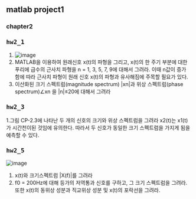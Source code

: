 ## matlab project1
### chapter2  
### <pre>hw2_1</pre>  
1. ![image](https://user-images.githubusercontent.com/43701183/48659861-308a4a80-ea9b-11e8-8b77-ff71ad428e55.png)  
2. MATLAB을 이용하여 원래신호 x(t)의 파형을 그리고, x(t)의 한 주기 부분에 대한 푸리에 급수의 근사치 파형을 n = 1, 3, 5, 7, 9에 대해서 그려라. 이때 n값이 증가 함에 따라 근사치 파형이 원래 신호 x(t)의 파형과 유사해짐에 주목할 필요가 있다.  
3. 이산화된 크기 스펙트럼(magnitude spectrum) |xn|과 위상 스펙트럼(phase spectrum)∠xn 을 |n|≤20에 대해서 그려라  
  
### <pre>hw2_3</pre>
1.그림 CP-2.3에 나타난 두 개의 신호의 크기와 위상 스펙트럼을 그려라 x2(t)는 x1(t)가 시간천이된 것임에 유의한다. 따라서 두 신호가 동일한 크기 스펙트럼을 가지게 됨을 예측할 수 있다.  

### <pre>hw2_5</pre>  
![image](https://user-images.githubusercontent.com/43701183/48659866-4566de00-ea9b-11e8-8ddc-0ce6f4506521.png)  
1. x(t)와 크기스펙트럼 |X(f)|를 그려라  
2. f0 = 200Hz에 대해 등가의 저역통과 신호를 구하고, 그 크기 스펙트럼을 그려라. 또한 x(t)의 동위상 성분과 직교위상 성분 및 x(t)의 포락선을 그려라.  


